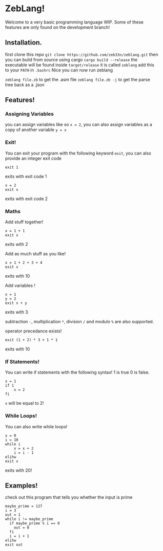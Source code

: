 # ZebLang!
Welcome to a very basic programming language WIP. Some of these features are only found on the development branch!

## Installation. 
first clone this repo 
``` git clone https://github.com/zeb33n/zeblang.git ```
then you can build from source using cargo 
``` cargo build --release ```
the executable will be found inside `target/release` it is called `zeblang` add this to your `PATH` in `.bashrc`
Nice you can now run zeblang

``` zeblang file.zb ``` to get the .asm file 
``` zeblang file.zb -j ``` to get the parse tree back as a .json

## Features!
### Assigning Variables
you can assign variables like so `x = 2`, you can also assign variables as a copy of another variable `y = x`

### Exit!
You can exit your program with the following keyword `exit`, you can also provide an integer exit code 
```
exit 1
```
exits with exit code 1
```
x = 2
exit x
```
exits with exit code 2
### Maths
Add stuff together!
```
x = 1 + 1
exit x
```
exits with 2

Add as much stuff as you like!
```
x = 1 + 2 + 3 + 4
exit x
```
exits with 10

Add variables !
```
x = 1
y = 2
exit x + y
```
exits with 3

subtraction `-`, multiplication `*`, division `/` and modulo `%` are also supported. 

operator precedance exists!
```
exit (1 + 2) * 3 + 1 * 1
```
exits with 10
### If Statements!
You can write if statements with the following syntax! 1 is true 0 is false. 
```
x = 1
if 1
    x = 2
fi
```
`x` will be equal to 2!
### While Loops!
You can also write while loops! 
```
x = 0
i = 10
while i
    x = x + 2
    i = i - 1
elihw
exit x
```
exits with 20!

## Examples!
check out this program that tells you whether the input is prime
```
maybe_prime = 127
i = 3
out = 1
while i != maybe_prime
  if maybe_prime % i == 0
    out = 0
  fi
  i = i + 1
elihw
exit out
```





